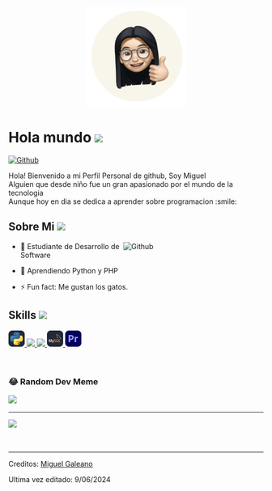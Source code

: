 <p align="center">
    <img width="200" src="https://github.com/Kathryn-Jie/Kathryn-Jie/blob/main/kathryn.png">
</p>

<h1> Hola mundo <img src = "https://raw.githubusercontent.com/MartinHeinz/MartinHeinz/master/wave.gif" width = 30px> </h1>
<p align='center'>
</p>



[![Github](https://img.shields.io/github/followers/Aditya664?label=Follow&style=social)](https://github.com/Aditya664)

<div size='20px'> Hola! Bienvenido a mi Perfil Personal de github, Soy Miguel <br>
Alguien que desde niño fue un gran apasionado por el mundo de la tecnologia <br>
Aunque hoy en dia se dedica a aprender sobre programacion :smile: 
</div>

<h2> Sobre Mi <img src = "https://media0.giphy.com/media/KDDpcKigbfFpnejZs6/giphy.gif?cid=ecf05e47oy6f4zjs8g1qoiystc56cu7r9tb8a1fe76e05oty&rid=giphy.gif" width = 100px></h2>

<img width="55%" align="right" alt="Github" src="https://raw.githubusercontent.com/onimur/.github/master/.resources/git-header.svg" />

- 🔭 Estudiante de Desarrollo de Software
  
- 🌱 Aprendiendo Python y PHP
- ⚡ Fun fact: Me gustan los gatos.

<h2> Skills  <img src = "https://media2.giphy.com/media/QssGEmpkyEOhBCb7e1/giphy.gif?cid=ecf05e47a0n3gi1bfqntqmob8g9aid1oyj2wr3ds3mg700bl&rid=giphy.gif" width = 32px> </h2>
<a href=  ><img width ='32px' src =https://github.com/tandpfun/skill-icons/blob/main/icons/Python-Dark.svg?short_path=dd0e485> </a>
<a href=  ><img width ='32px' src ='https://raw.githubusercontent.com/rahulbanerjee26/githubAboutMeGenerator/main/icons/css.svg'> </a>
<a href=  ><img width ='32px' src ='https://raw.githubusercontent.com/rahulbanerjee26/githubAboutMeGenerator/main/icons/html.svg'> </a>
<a href=  ><img width ='32px' src =https://github.com/tandpfun/skill-icons/blob/main/icons/MySQL-Dark.svg> </a>
<a href=  ><img width ='32px' src =https://github.com/tandpfun/skill-icons/blob/main/icons/Premiere.svg> </a>
  
<br>
<br>
  <br>
  
### 😂 Random Dev Meme
<img src='https://memer-new.vercel.app/' style="height: 400px;"/>

---
[![](https://visitcount.itsvg.in/api?id=DarkXz7&icon=0&color=0)](https://visitcount.itsvg.in)


<br>


-----
Creditos: [Miguel Galeano](https://github.com/DarkXz7)

Ultima vez editado: 9/06/2024
